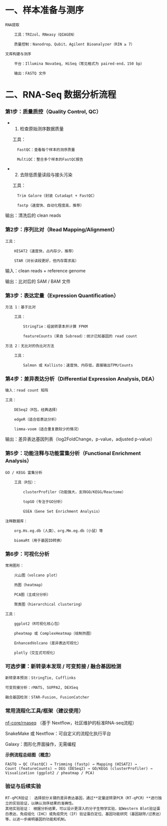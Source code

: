 # 一、样本准备与测序

    RNA提取

        工具：TRIzol、RNeasy（QIAGEN）

        质量控制：Nanodrop、Qubit、Agilent Bioanalyzer（RIN ≥ 7）

    文库构建与测序

        平台：Illumina NovaSeq, HiSeq（常见格式为 paired-end，150 bp）

        输出：FASTQ 文件

# 二、RNA-Seq 数据分析流程

### 第1步：质量质控（Quality Control, QC）

- 1. 检查原始测序数据质量

    工具：

        FastQC：查看每个样本的测序质量

        MultiQC：整合多个样本的FastQC报告

- 2. 去除低质量读段与接头污染

    工具：

        Trim Galore（封装 Cutadapt + FastQC）

        fastp（速度快、自动化程度高，推荐）

输出：清洗后的 clean reads

### 第2步：序列比对（Read Mapping/Alignment）

    工具：

        HISAT2（速度快，占内存少，推荐）

        STAR（对长读段更好，但内存需求高）

输入：clean reads + reference genome

输出：比对后的 SAM / BAM 文件

### 第3步：表达定量（Expression Quantification）

    方法 1：基于比对

        工具：

            StringTie：组装转录本并计算 FPKM

            featureCounts（来自 Subread）：统计已知基因的 read count

    方法 2：无比对的伪比对方法

        工具：

            Salmon 或 Kallisto：速度快、内存低，直接输出TPM/Counts

### 第4步：差异表达分析（Differential Expression Analysis, DEA）

    输入：read count 矩阵

    工具：

        DESeq2（R包，经典选择）

        edgeR（适合低表达分析）

        limma-voom（适合重复数较少的情况）

输出：差异表达基因列表（log2FoldChange，p-value，adjusted p-value）

### 第5步：功能注释与功能富集分析（Functional Enrichment Analysis）

    GO / KEGG 富集分析

        工具（R包）：

            clusterProfiler（功能强大，支持GO/KEGG/Reactome）

            topGO（专注于GO分析）

            GSEA（Gene Set Enrichment Analysis）

    注释数据库：

        org.Hs.eg.db（人类）、org.Mm.eg.db（小鼠）等

        biomaRt（用于基因ID转换）

### 第6步：可视化分析

    常用图形：

        火山图（volcano plot）

        热图（heatmap）

        PCA图（主成分分析）

        聚类图（hierarchical clustering）

    工具：

        ggplot2（R可视化核心包）

        pheatmap 或 ComplexHeatmap（绘制热图）

        EnhancedVolcano（差异表达可视化）

        plotly（交互式可视化）

### 可选步骤：新转录本发现 / 可变剪接 / 融合基因检测

    新转录本预测：StringTie, Cufflinks

    可变剪接分析：rMATS, SUPPA2, DEXSeq

    融合基因检测：STAR-Fusion, FusionCatcher

### 常用流程化工具/框架（建议使用）

[nf-core/rnaseq](https://github.com/nf-core/RNAseq) （基于 Nextflow，社区维护的标准RNA-seq流程）

SnakeMake 或 Nextflow：可自定义的流程化执行平台

Galaxy：图形化界面操作，无需编程

**示例流程总结图（概念）**

```
FASTQ → QC (FastQC) → Trimming (fastp) → Mapping (HISAT2) →
Count (featureCounts) → DEG (DESeq2) → GO/KEGG (clusterProfiler) →
Visualization (ggplot2 / pheatmap / PCA)
```

### 验证与后续实验

    RT-qPCR验证： 选择部分关键的差异表达基因，通过**定量逆转录PCR（RT-qPCR）**进行独立的实验验证，以确认测序结果的准确性。
    其他实验验证： 根据分析结果，可以设计更深入的分子生物学实验，如Western Blot验证蛋白表达、免疫组化（IHC）或免疫荧光（IF）验证蛋白定位、基因功能研究（基因敲除/过表达）等，以进一步阐明基因的功能和机制。


